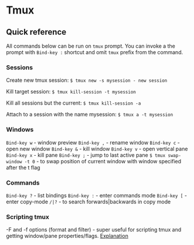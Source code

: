 # Tmux

## Quick reference

All commands below can be run on `tmux` prompt. You can invoke a the prompt with
`Bind-key :` shortcut and omit `tmux` prefix from the command.

### Sessions

Create new tmux session:
`$ tmux new -s mysession - new session`

Kill target session:
`$ tmux kill-session -t mysession`

Kill all sessions but the current:
`$ tmux kill-session -a`

Attach to a session with the name mysession:
`$ tmux a -t mysession`

### Windows

`Bind-key w` - window preview
`Bind-key ,` - rename window
`Bind-key c` - open new window
`Bind-key &` - kill window
`Bind-key v` - open vertical pane
`Bind-key x` - kill pane
`Bind-key ;` - jump to last active pane
`$ tmux swap-window -t 0` - to swap position of current window with window specified
after the t flag

### Commands

`Bind-key ?` - list bindings
`Bind-key :` - enter commands mode
`Bind-key [` - enter copy-mode
`/|?` - to search forwards|backwards in copy mode

### Scripting tmux

-F and -f options (format and filter) - super useful for scripting tmux and getting window/pane properties/flags. [Explanation](https://unix.stackexchange.com/questions/712407/how-does-tmux-list-panes-f-filter-work)

